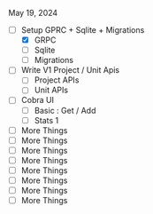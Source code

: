 May 19, 2024

- [ ] Setup GPRC + Sqlite + Migrations
    - [x] GRPC
    - [ ] Sqlite
    - [ ] Migrations
- [ ] Write V1 Project / Unit Apis
    - [ ] Project APIs
    - [ ] Unit APIs
- [ ] Cobra UI
    - [ ] Basic : Get / Add
    - [ ] Stats 1
- [ ] More Things
- [ ] More Things
- [ ] More Things
- [ ] More Things
- [ ] More Things
- [ ] More Things
- [ ] More Things
- [ ] More Things
